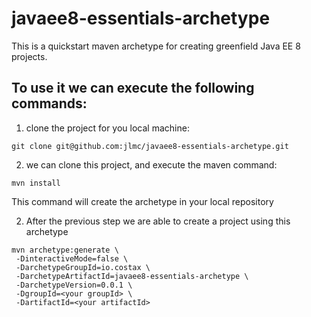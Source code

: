 # javaee8-essentials-archetype

This is a quickstart maven archetype for creating greenfield Java EE 8 projects.

## To use it we can execute the following commands:

1. clone the project for you local machine:

```
git clone git@github.com:jlmc/javaee8-essentials-archetype.git
```


2. we can clone this project, and execute the maven command:

```
mvn install
```

This command will create the archetype in your local repository


2. After the previous step we are able to create a project using this archetype 

```
mvn archetype:generate \
 -DinteractiveMode=false \
 -DarchetypeGroupId=io.costax \
 -DarchetypeArtifactId=javaee8-essentials-archetype \
 -DarchetypeVersion=0.0.1 \
 -DgroupId=<your groupId> \
 -DartifactId=<your artifactId>
```

